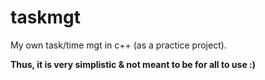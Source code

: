 # taskmgt

My own task/time mgt in c++ (as a practice project).

**Thus, it is very simplistic & not meant to be for all to use :)** 
